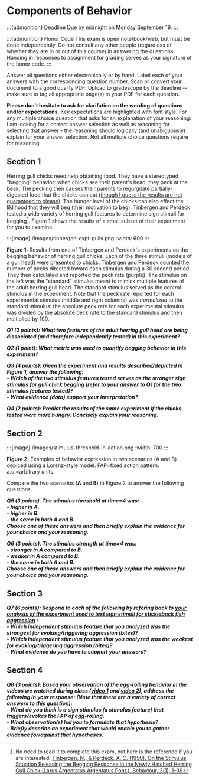 # Components of Behavior

:::{admonition} Deadline
Due by midnight on Monday September 19.
:::

:::{admonition} Honor Code
This exam is open note/book/web, but must be done independently. Do not consult any other people (regardless of whether they are in or out of this course) in answering the questions. Handing in responses to assignment for grading serves as your signature of the honor code.
:::

Answer all questions either electronically or by hand. Label each of your answers with the corresponding question number. Scan or convert your document to a good quality PDF. Upload to gradescope by the deadline -- make sure to tag all appropriate page(s) in your PDF for each question. 

**Please don’t hesitate to ask for clarifation on the wording of questions and/or expectations**. Key expectations are highlighted with font style. For any multiple choice question that asks for an explanation of your reasoning: I am looking for a correct answer selection as well as reasoning for selecting that answer - the reasoning should logically (and unabiguously) explain for your answer selection. Not all multiple choice questions require for reasoning.

## Section 1

Herring gull chicks need help obtaining food. They have a stereotyped "begging" behavior: when chicks see their parent's head, they peck at the beak. The pecking then causes their parents to regurgitate partially-digested food that the chicks can eat ([though I guess the results are not guaranteed to please](https://youtu.be/a-ek4225__I)). The hunger level of the chicks can also effect the liklihood that they will beg (their motivation to beg). Tinbergen and Perdeck tested a wide variety of herring gull features to determine sign stimuli for begging[^tinbergen-gulls-1950]. Figure 1 shows the results of a small subset of their experiment for you to examine. 

[^tinbergen-gulls-1950]: No need to read it to complete this exam, but here is the reference if you are interested:	[Tinbergen, N., & Perdeck, A. C. (1950). On the Stimulus Situation Releasing the Begging Response in the Newly Hatched Herring Gull Chick (Larus Argentatus Argentatus Pont.). Behaviour, 3(1), 1–39](http://www.jstor.org/stable/4532715)

:::{image} /images/tinbergen-expt-gulls.png
:width: 600
:::

**Figure 1:** Results from one of Tinbergen and Perdeck's experiments on the begging behavior of herring gull chicks. Each of the three stimuli (models of a gull head) were presented to chicks. Tinbergen and Perdeck counted the number of pecks directed toward each stimulus during a 30 second period. They then calculated and reported the peck rate (purple). The stimulus on the left was the "standard" stimulus meant to mimick multiple features of the adult herring gull head. The standard stimulus served as the control stimulus in the experiment. Note that the peck rate reported for each experimental stimulus (middle and right columns) was *normalized* to the standard stimulus: the absolute peck rate for each experimental stimulus was divided by the absolute peck rate to the standard stimulus and then multiplied by 100. 

***Q1 (2 points): What two features of the adult herring gull head are being dissociated (and therefore independently tested) in this experiment?***

***Q2 (1 point): What metric was used to quantify begging behavior in this experiment?***

***Q3 (4 points): Given the experiment and results described/depicted in Figure 1, answer the following:  
		- Which of the two stimulus features tested serves as the stronger sign stimulus for gull chick begging (refer to your answer to Q1 for the two stimulus features tested)?  
		- What evidence (data) support your interpretation?*** 

***Q4 (2 points): Predict the results of the same experiment if the chicks tested were more hungry. Concisely explain your reasoning.***


## Section 2

:::{image} /images/stimulus-threshold-in-action.png
:width: 700
:::

**Figure 2:** Examples of behavior expression in two scenarios (A and B) depiced using a Lorenz-style model. FAP=fixed action pattern. a.u.=arbitrary units. 


Compare the two scenarios (**A** and **B**) in Figure 2 to answer the following questions. 

***Q5 (3 points). The stimulus threshold at time=4 was:    
		- higher in A.  
		- higher in B.  
		- the same in both A and B.  
Choose one of these answers and then briefly explain the evidence for your choice and your reasoning.***

***Q6 (3 points). The stimulus strength at time=4 was:    
		- stronger in A compared to B.  
		- weaker in A compared to B.  
		- the same in both A and B.  
Choose one of these answers and then briefly explain the evidence for your choice and your reasoning.***


## Section 3

***Q7 (6 points): Respond to each of the following by refering back to [your analysis of the experiment used to test sign stimuli for stickleback fish aggression](stickleback-aggression-analysis) :  
		- Which independent stimulus feature that you analyzed was the strongest for evoking/triggering aggression (bites)?  
		- Which independent stimulus feature that you analyzed was the weakest for evoking/triggering aggression (bites)?   
		- What evidence do you have to support your answers?***

## Section 4

***Q8 (3 points): Based your observation of the egg-rolling behavior in the videos we watched during class ([video 1](https://youtu.be/7PcteKRA3zs) and [video 2](https://youtu.be/vUNZv-ByPkU)), address the following in your response: (Note that there are a variety of correct answers to this question):  
		- What do you think is a sign stimulus (a stimulus feature) that triggers/evokes the FAP of egg-rolling.  
		- What observation(s) led you to formulate that hypothesis?  
		- Briefly describe an experiment that would enable you to gather evidence for/against that hypotheses.***